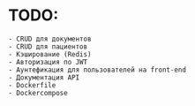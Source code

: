 # TODO:
    - CRUD для документов
    - CRUD для пациентов
    - Кэширование (Redis)
    - Авторизация по JWT
    - Аунтефикация для пользователей на front-end
    - Документация API
    - Dockerfile
    - Dockercompose